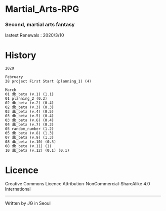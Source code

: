 # Martial_Arts-RPG
### Second, martial arts fantasy

lastest Renewals : 2020/3/10

# History

```
2020

February
28 project First Start (planning_1) (4)

March
01 db_beta (v.1) (1.1)
01 planning_2 (0.2)
02 db_beta (v.2) (0.4)
02 db_beta (v.3) (0.3)
03 db_beta (v.4) (0.5)
03 db_beta (v.5) (0.4)
03 db_beta (v.6) (0.4)
04 db_beta (v.7) (0.3)
05 random_number (1.2)
05 db_beta (v.8) (1.3)
07 db_beta (v.9) (1.3)
08 db_beta (v.10) (0.5)
08 db_beta (v.11) (1)
10 db_beta (v.12) (0.1) (0.1)
```

# Licence

 Creative Commons Licence Attribution-NonCommercial-ShareAlike 4.0 International
 
---
 
 Written by JG in Seoul
